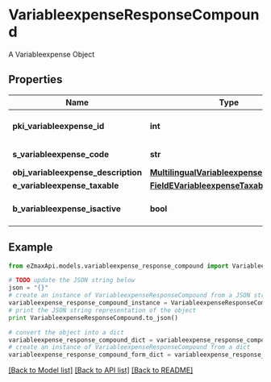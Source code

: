 # VariableexpenseResponseCompound

A Variableexpense Object

## Properties
Name | Type | Description | Notes
------------ | ------------- | ------------- | -------------
**pki_variableexpense_id** | **int** | The unique ID of the Variableexpense | 
**s_variableexpense_code** | **str** | The code of the Variableexpense | [optional] 
**obj_variableexpense_description** | [**MultilingualVariableexpenseDescription**](MultilingualVariableexpenseDescription.md) |  | 
**e_variableexpense_taxable** | [**FieldEVariableexpenseTaxable**](FieldEVariableexpenseTaxable.md) |  | [optional] 
**b_variableexpense_isactive** | **bool** | Whether the variableexpense is active or not | [optional] 

## Example

```python
from eZmaxApi.models.variableexpense_response_compound import VariableexpenseResponseCompound

# TODO update the JSON string below
json = "{}"
# create an instance of VariableexpenseResponseCompound from a JSON string
variableexpense_response_compound_instance = VariableexpenseResponseCompound.from_json(json)
# print the JSON string representation of the object
print VariableexpenseResponseCompound.to_json()

# convert the object into a dict
variableexpense_response_compound_dict = variableexpense_response_compound_instance.to_dict()
# create an instance of VariableexpenseResponseCompound from a dict
variableexpense_response_compound_form_dict = variableexpense_response_compound.from_dict(variableexpense_response_compound_dict)
```
[[Back to Model list]](../README.md#documentation-for-models) [[Back to API list]](../README.md#documentation-for-api-endpoints) [[Back to README]](../README.md)


